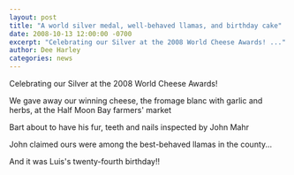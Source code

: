```yaml
---
layout: post
title: "A world silver medal, well-behaved llamas, and birthday cake"
date: 2008-10-13 12:00:00 -0700
excerpt: "Celebrating our Silver at the 2008 World Cheese Awards! ..."
author: Dee Harley
categories: news
---
```

Celebrating our Silver at the 2008 World Cheese Awards!

We gave away our winning cheese, the fromage blanc with garlic and
herbs, at the Half Moon Bay farmers' market

Bart about to have his fur, teeth and nails inspected by John Mahr

John claimed ours were among the best-behaved llamas in the county...

And it was Luis's twenty-fourth birthday!!

